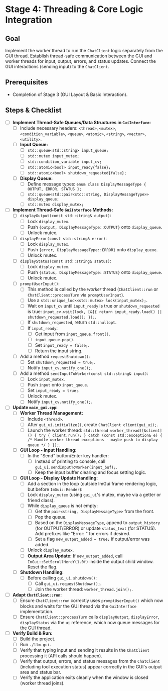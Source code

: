 # Stage 4: Threading & Core Logic Integration

## Goal

Implement the worker thread to run the `ChatClient` logic separately from the GUI thread. Establish thread-safe communication between the GUI and worker threads for input, output, errors, and status updates. Connect the GUI interactions (sending input) to the `ChatClient`.

## Prerequisites

*   Completion of Stage 3 (GUI Layout & Basic Interaction).

## Steps & Checklist

*   [ ] **Implement Thread-Safe Queues/Data Structures in `GuiInterface`:**
    *   [ ] Include necessary headers: `<thread>`, `<mutex>`, `<condition_variable>`, `<queue>`, `<atomic>`, `<string>`, `<vector>`, `<utility>`.
    *   [ ] **Input Queue:**
        *   [ ] `std::queue<std::string> input_queue;`
        *   [ ] `std::mutex input_mutex;`
        *   [ ] `std::condition_variable input_cv;`
        *   [ ] `std::atomic<bool> input_ready{false};`
        *   [ ] `std::atomic<bool> shutdown_requested{false};`
    *   [ ] **Display Queue:**
        *   [ ] Define message types: `enum class DisplayMessageType { OUTPUT, ERROR, STATUS };`
        *   [ ] `std::queue<std::pair<std::string, DisplayMessageType>> display_queue;`
        *   [ ] `std::mutex display_mutex;`
*   [ ] **Implement Thread-Safe `GuiInterface` Methods:**
    *   [ ] `displayOutput(const std::string& output)`:
        *   [ ] Lock `display_mutex`.
        *   [ ] Push `{output, DisplayMessageType::OUTPUT}` onto `display_queue`.
        *   [ ] Unlock mutex.
    *   [ ] `displayError(const std::string& error)`:
        *   [ ] Lock `display_mutex`.
        *   [ ] Push `{error, DisplayMessageType::ERROR}` onto `display_queue`.
        *   [ ] Unlock mutex.
    *   [ ] `displayStatus(const std::string& status)`:
        *   [ ] Lock `display_mutex`.
        *   [ ] Push `{status, DisplayMessageType::STATUS}` onto `display_queue`.
        *   [ ] Unlock mutex.
    *   [ ] `promptUserInput()`:
        *   [ ] This method is called by the *worker* thread (`ChatClient::run` or `ChatClient::processTurn` via `promptUserInput`).
        *   [ ] Use a `std::unique_lock<std::mutex> lock(input_mutex);`.
        *   [ ] Wait on `input_cv` until `input_ready` is true or `shutdown_requested` is true: `input_cv.wait(lock, [&]{ return input_ready.load() || shutdown_requested.load(); });`.
        *   [ ] If `shutdown_requested`, return `std::nullopt`.
        *   [ ] If `input_ready`:
            *   [ ] Get input from `input_queue.front()`.
            *   [ ] `input_queue.pop()`.
            *   [ ] Set `input_ready = false;`.
            *   [ ] Return the input string.
    *   [ ] Add a method `requestShutdown()`:
        *   [ ] Set `shutdown_requested = true;`.
        *   [ ] Notify `input_cv.notify_one();`.
    *   [ ] Add a method `sendInputToWorker(const std::string& input)`:
        *   [ ] Lock `input_mutex`.
        *   [ ] Push `input` onto `input_queue`.
        *   [ ] Set `input_ready = true;`.
        *   [ ] Unlock mutex.
        *   [ ] Notify `input_cv.notify_one();`.
*   [ ] **Update `main_gui.cpp`:**
    *   [ ] **Worker Thread Management:**
        *   [ ] Include `<thread>`.
        *   [ ] After `gui_ui.initialize()`, create `ChatClient client(gui_ui);`.
        *   [ ] Launch the worker thread: `std::thread worker_thread([&client]() { try { client.run(); } catch (const std::exception& e) { /* Handle worker thread exceptions - maybe push to display queue */ } });`.
    *   [ ] **GUI Loop - Input Handling:**
        *   [ ] In the "Send" button/Enter key handler:
            *   [ ] Instead of printing to console, call `gui_ui.sendInputToWorker(input_buf);`.
            *   [ ] Keep the input buffer clearing and focus setting logic.
    *   [ ] **GUI Loop - Display Update Handling:**
        *   [ ] Add a section in the loop (outside ImGui frame rendering logic, but before `ImGui::Render`):
        *   [ ] Lock `display_mutex` (using `gui_ui`'s mutex, maybe via a getter or friend class).
        *   [ ] While `display_queue` is not empty:
            *   [ ] Get the `pair<string, DisplayMessageType>` from the front.
            *   [ ] Pop the queue.
            *   [ ] Based on the `DisplayMessageType`, append to `output_history` (for OUTPUT/ERROR) or update `status_text` (for STATUS). Add prefixes like "Error: " for errors if desired.
            *   [ ] Set a flag `new_output_added = true;` if output/error was added.
        *   [ ] Unlock `display_mutex`.
        *   [ ] **Output Area Update:** If `new_output_added`, call `ImGui::SetScrollHereY(1.0f)` inside the output child window. Reset the flag.
    *   [ ] **Shutdown Handling:**
        *   [ ] Before calling `gui_ui.shutdown()`:
            *   [ ] Call `gui_ui.requestShutdown();`.
            *   [ ] Join the worker thread: `worker_thread.join();`.
*   [ ] **Adapt `ChatClient::run`:**
    *   [ ] Ensure `ChatClient::run` correctly uses `promptUserInput()` which now blocks and waits for the GUI thread via the `GuiInterface` implementation.
    *   [ ] Ensure `ChatClient::processTurn` calls `displayOutput`, `displayError`, `displayStatus` via the `ui` reference, which now queue messages for the GUI thread.
*   [ ] **Verify Build & Run:**
    *   [ ] Build the project.
    *   [ ] Run `./llm-gui`.
    *   [ ] Verify that typing input and sending it results in the `ChatClient` processing it (API calls should happen).
    *   [ ] Verify that output, errors, and status messages from the `ChatClient` (including tool execution status) appear correctly in the GUI's output area and status bar.
    *   [ ] Verify the application exits cleanly when the window is closed (worker thread joins).
